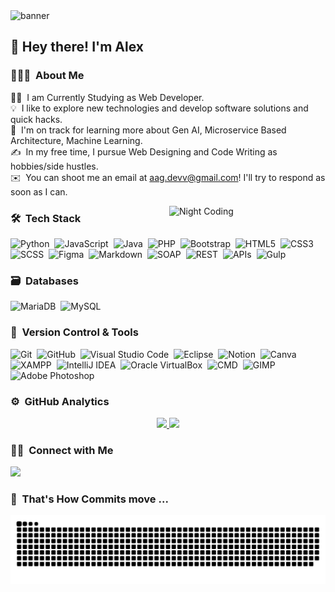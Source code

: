 <img width="100%" height="1024" alt="banner" src="https://github.com/user-attachments/assets/c368e045-b555-4879-a7e8-adf6c4151ecc" />

<h2 align="left">👋&nbspHey there! I'm Alex</h2>


<!--👋&nbsp;Hey there! I'm Alex -->

### 👨🏻‍💻 &nbsp;About Me

👨‍💻 &nbsp;I am Currently Studying as Web Developer.\
💡 &nbsp;I like to explore new technologies and develop software solutions and quick hacks.\
🌱 &nbsp;I'm on track for learning more about Gen AI, Microservice Based Architecture, Machine Learning.\
✍️ &nbsp;In my free time, I pursue Web Designing and Code Writing as hobbies/side hustles.\
✉️ &nbsp;You can shoot me an email at aag.devv@gmail.com! I'll try to respond as soon as I can.


<img alt="Night Coding" src="https://media0.giphy.com/media/v1.Y2lkPTc5MGI3NjExMXlyaHh2bXZ6Y28yN2ZyM3I5cG4ybWZpZXh2cnI4cnozcXIxbHlvOSZlcD12MV9pbnRlcm5hbF9naWZfYnlfaWQmY3Q9Zw/qgQUggAC3Pfv687qPC/giphy.gif" width="250px" align="right"/>

### 🛠 &nbsp;Tech Stack

![Python](https://img.shields.io/badge/python-3670A0?style=for-the-badge&logo=python&logoColor=ffdd54)&nbsp;
![JavaScript](https://img.shields.io/badge/javascript-%23323330.svg?style=for-the-badge&logo=javascript&logoColor=%23F7DF1E)&nbsp;
![Java](https://img.shields.io/badge/java-%23ED8B00.svg?style=for-the-badge&logo=java&logoColor=white)&nbsp;
![PHP](https://img.shields.io/badge/php-%23777BB4.svg?style=for-the-badge&logo=php&logoColor=white)&nbsp;
![Bootstrap](https://img.shields.io/badge/bootstrap-%23563D7C.svg?style=for-the-badge&logo=bootstrap&logoColor=white)&nbsp;
![HTML5](https://img.shields.io/badge/html5-%23E34F26.svg?style=for-the-badge&logo=html5&logoColor=white)&nbsp;
![CSS3](https://img.shields.io/badge/css3-%231572B6.svg?style=for-the-badge&logo=css3&logoColor=white)&nbsp;
![SCSS](https://img.shields.io/badge/SCSS-hotpink.svg?style=for-the-badge&logo=SASS&logoColor=white)&nbsp;
![Figma](https://img.shields.io/badge/figma-%23F24E1E.svg?style=for-the-badge&logo=figma&logoColor=white)&nbsp;
![Markdown](https://img.shields.io/badge/markdown-%23000000.svg?style=for-the-badge&logo=markdown&logoColor=white)&nbsp;
![SOAP](https://img.shields.io/badge/SOAP-0081CB.svg?style=for-the-badge&logo=soap&logoColor=white)&nbsp;
![REST](https://img.shields.io/badge/REST-02569B.svg?style=for-the-badge&logo=rest&logoColor=white)&nbsp;
![APIs](https://img.shields.io/badge/APIs-006400.svg?style=for-the-badge&logo=api&logoColor=white)&nbsp;
![Gulp](https://img.shields.io/badge/Gulp-%23CF4647.svg?style=for-the-badge&logo=gulp&logoColor=white)&nbsp;


### 🗃 &nbsp;Databases

![MariaDB](https://img.shields.io/badge/MariaDB-003545?style=for-the-badge&logo=mariadb&logoColor=white)&nbsp;
![MySQL](https://img.shields.io/badge/MySQL-%2300f.svg?style=for-the-badge&logo=mysql&logoColor=white)&nbsp;

### 🧰 &nbsp;Version Control & Tools  

![Git](https://img.shields.io/badge/git-%23F05033.svg?style=for-the-badge&logo=git&logoColor=white)&nbsp;
![GitHub](https://img.shields.io/badge/github-%23121011.svg?style=for-the-badge&logo=github&logoColor=white)&nbsp;
![Visual Studio Code](https://img.shields.io/badge/Visual%20Studio%20Code-0078d7.svg?style=for-the-badge&logo=visual-studio-code&logoColor=white)&nbsp;
![Eclipse](https://img.shields.io/badge/Eclipse-FE7A16.svg?style=for-the-badge&logo=Eclipse&logoColor=white)&nbsp;
![Notion](https://img.shields.io/badge/Notion-%23000000.svg?style=for-the-badge&logo=notion&logoColor=white)&nbsp;
![Canva](https://img.shields.io/badge/Canva-%2300C4CC.svg?style=for-the-badge&logo=Canva&logoColor=white)&nbsp;
![XAMPP](https://img.shields.io/badge/XAMPP-FB7A24?style=for-the-badge&logo=xampp&logoColor=white)&nbsp;
![IntelliJ IDEA](https://img.shields.io/badge/IntelliJ%20IDEA-000000.svg?style=for-the-badge&logo=intellij-idea&logoColor=white)&nbsp;
![Oracle VirtualBox](https://img.shields.io/badge/Oracle%20VirtualBox-183A61?style=for-the-badge&logo=virtualbox&logoColor=white)&nbsp;
![CMD](https://img.shields.io/badge/Command%20Prompt-000000?style=for-the-badge&logo=windows-terminal&logoColor=white)&nbsp;
![GIMP](https://img.shields.io/badge/GIMP-5C5543?style=for-the-badge&logo=gimp&logoColor=white)&nbsp;
![Adobe Photoshop](https://img.shields.io/badge/Adobe%20Photoshop-31A8FF?style=for-the-badge&logo=adobe-photoshop&logoColor=white)&nbsp;


### ⚙️ &nbsp;GitHub Analytics

<p align="center">
  <a href="https://github.com/01AleX12">
    <img height="180em" src="https://github-readme-stats-eight-theta.vercel.app/api?username=01AleX12&show_icons=true&theme=algolia&include_all_commits=true&count_private=true"/>
  </a>
  <a href="https://github.com/01AleX12">
    <img height="180em" src="https://github-readme-stats-eight-theta.vercel.app/api/top-langs/?username=01AleX12&layout=compact&langs_count=8&theme=algolia"/>
  </a>
</p>


### 🤝🏻 &nbsp;Connect with Me

<a href="mailto:aag.devv@gmail.com">
  <img src="https://img.shields.io/badge/-aag.devv@gmail.com-D14836?style=flat&logo=Gmail&logoColor=white"/>
</a>


### 🐍 &nbsp;That's How Commits move ...

<picture>
  <source
    media="(prefers-color-scheme: dark)"
    srcset="https://raw.githubusercontent.com/platane/snk/output/github-contribution-grid-snake-dark.svg"
  />
  <source
    media="(prefers-color-scheme: light)"
    srcset="https://raw.githubusercontent.com/platane/snk/output/github-contribution-grid-snake.svg"
  />
  <img
    alt="github contribution grid snake animation"
    src="https://raw.githubusercontent.com/platane/snk/output/github-contribution-grid-snake.svg"
  />
</picture>
